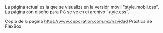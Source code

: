 La página actual es la que se visualiza en la versión móvil "style_mobil.css".
La página con diseño para PC se ve en el archivo "style.css".

Copia de la página https://www.cuponation.com.mx/navidad
Práctica de FlexBox




